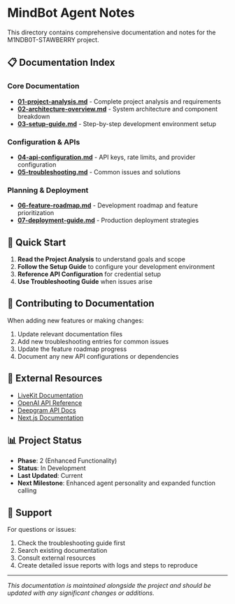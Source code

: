 # MindBot Agent Notes

This directory contains comprehensive documentation and notes for the M1NDB0T-STAWBERRY project.

## 📋 Documentation Index

### Core Documentation
- **[01-project-analysis.md](./01-project-analysis.md)** - Complete project analysis and requirements
- **[02-architecture-overview.md](./02-architecture-overview.md)** - System architecture and component breakdown
- **[03-setup-guide.md](./03-setup-guide.md)** - Step-by-step development environment setup

### Configuration & APIs
- **[04-api-configuration.md](./04-api-configuration.md)** - API keys, rate limits, and provider configuration
- **[05-troubleshooting.md](./05-troubleshooting.md)** - Common issues and solutions

### Planning & Deployment
- **[06-feature-roadmap.md](./06-feature-roadmap.md)** - Development roadmap and feature prioritization
- **[07-deployment-guide.md](./07-deployment-guide.md)** - Production deployment strategies

## 🚀 Quick Start

1. **Read the Project Analysis** to understand goals and scope
2. **Follow the Setup Guide** to configure your development environment
3. **Reference API Configuration** for credential setup
4. **Use Troubleshooting Guide** when issues arise

## 📝 Contributing to Documentation

When adding new features or making changes:

1. Update relevant documentation files
2. Add new troubleshooting entries for common issues
3. Update the feature roadmap progress
4. Document any new API configurations or dependencies

## 🔗 External Resources

- [LiveKit Documentation](https://docs.livekit.io/)
- [OpenAI API Reference](https://platform.openai.com/docs/)
- [Deepgram API Docs](https://developers.deepgram.com/)
- [Next.js Documentation](https://nextjs.org/docs)

## 📊 Project Status

- **Phase**: 2 (Enhanced Functionality)
- **Status**: In Development
- **Last Updated**: Current
- **Next Milestone**: Enhanced agent personality and expanded function calling

## 🤝 Support

For questions or issues:
1. Check the troubleshooting guide first
2. Search existing documentation
3. Consult external resources
4. Create detailed issue reports with logs and steps to reproduce

---

*This documentation is maintained alongside the project and should be updated with any significant changes or additions.*